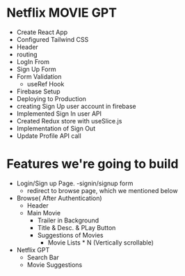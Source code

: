 # Netflix MOVIE GPT

- Create React App
- Configured Tailwind CSS
- Header
- routing
- LogIn From
- Sign Up Form
- Form Validation
  - useRef Hook
- Firebase Setup
- Deploying to Production
- creating Sign Up user account in firebase
- Implemented Sign In user API
- Created Redux store with useSlice.js
- Implementation of Sign Out
- Update Profile API call

# Features we're going to build

- Login/Sign up Page.
  -signin/signup form
  - redirect to browse page, which we mentioned below
- Browse( After Authentication)
  - Header
  - Main Movie
    - Trailer in Background
    - Title & Desc. & PLay Button
    - Suggestions of Movies
      - Movie Lists \* N (Vertically scrollable)
- Netflix GPT
  - Search Bar
  - Movie Suggestions
